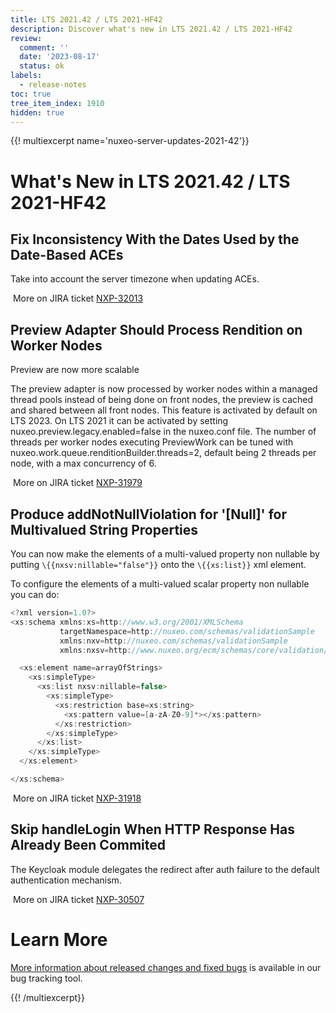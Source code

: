 ```yaml
---
title: LTS 2021.42 / LTS 2021-HF42
description: Discover what's new in LTS 2021.42 / LTS 2021-HF42
review:
  comment: ''
  date: '2023-08-17'
  status: ok
labels:
  - release-notes
toc: true
tree_item_index: 1910
hidden: true
---
```


{{! multiexcerpt name='nuxeo-server-updates-2021-42'}}

# What's New in LTS 2021.42 / LTS 2021-HF42

## Fix Inconsistency With the Dates Used by the Date-Based ACEs

Take into account the server timezone when updating ACEs.

<i class="fa fa-long-arrow-right" aria-hidden="true"></i>&nbsp;More on JIRA ticket [NXP-32013](https://jira.nuxeo.com/browse/NXP-32013)

## Preview Adapter Should Process Rendition on Worker Nodes

Preview are now more scalable

The preview adapter is now processed by worker nodes within a managed thread pools instead of being done on front nodes, the preview is cached and shared between all front nodes.
This feature is activated by default on LTS 2023.
On LTS 2021 it can be activated by setting nuxeo.preview.legacy.enabled=false in the nuxeo.conf file.
The number of threads per worker nodes executing PreviewWork can be tuned with nuxeo.work.queue.renditionBuilder.threads=2, default being 2 threads per node, with a max concurrency of 6.

<i class="fa fa-long-arrow-right" aria-hidden="true"></i>&nbsp;More on JIRA ticket [NXP-31979](https://jira.nuxeo.com/browse/NXP-31979)

## Produce addNotNullViolation for '[Null]' for Multivalued String Properties

You can now make the elements of a multi-valued property non nullable by putting `\{{nxsv:nillable="false"}}` onto the `\{{xs:list}}` xml element.

To configure the elements of a multi-valued scalar property non nullable you can do:

```Java
<?xml version=1.0?>
<xs:schema xmlns:xs=http://www.w3.org/2001/XMLSchema
           targetNamespace=http://nuxeo.com/schemas/validationSample
           xmlns:nxv=http://nuxeo.com/schemas/validationSample
           xmlns:nxsv=http://www.nuxeo.org/ecm/schemas/core/validation/>

  <xs:element name=arrayOfStrings>
    <xs:simpleType>
      <xs:list nxsv:nillable=false>
        <xs:simpleType>
          <xs:restriction base=xs:string>
            <xs:pattern value=[a-zA-Z0-9]*></xs:pattern>
          </xs:restriction>
        </xs:simpleType>
      </xs:list>
    </xs:simpleType>
  </xs:element>

</xs:schema>
```

<i class="fa fa-long-arrow-right" aria-hidden="true"></i>&nbsp;More on JIRA ticket [NXP-31918](https://jira.nuxeo.com/browse/NXP-31918)

## Skip handleLogin When HTTP Response Has Already Been Commited

The Keycloak module delegates the redirect after auth failure to the default authentication mechanism.

<i class="fa fa-long-arrow-right" aria-hidden="true"></i>&nbsp;More on JIRA ticket [NXP-30507](https://jira.nuxeo.com/browse/NXP-30507)

# Learn More

[More information about released changes and fixed bugs](https://jira.nuxeo.com/secure/ReleaseNote.jspa?projectId=10011&version=22410) is available in our bug tracking tool.

{{! /multiexcerpt}}
